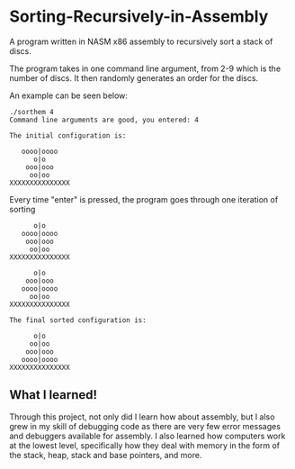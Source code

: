 # Sorting-Recursively-in-Assembly
A program written in NASM x86 assembly to recursively sort a stack of discs.

The program takes in one command line argument, from 2-9 which is the number of discs. It then randomly generates an order for the discs.

An example can be seen below:

    ./sorthem 4  
    Command line arguments are good, you entered: 4  
      
    The initial configuration is:  
           
       oooo|oooo
          o|o
        ooo|ooo
         oo|oo
    XXXXXXXXXXXXXXX
    
Every time "enter" is pressed, the program goes through one iteration of sorting

          o|o
       oooo|oooo
        ooo|ooo
         oo|oo
    XXXXXXXXXXXXXXX  
    
          o|o
        ooo|ooo
       oooo|oooo
         oo|oo
    XXXXXXXXXXXXXXX  
    
    The final sorted configuration is:  
    
          o|o
         oo|oo
        ooo|ooo
       oooo|oooo
    XXXXXXXXXXXXXXX 

## What I learned!
Through this project, not only did I learn how about assembly, but I also grew in my skill of debugging code as there are very few error messages and debuggers available for assembly. I also learned how computers work at the lowest level, specifically how they deal with memory in the form of the stack, heap, stack and base pointers, and more.
